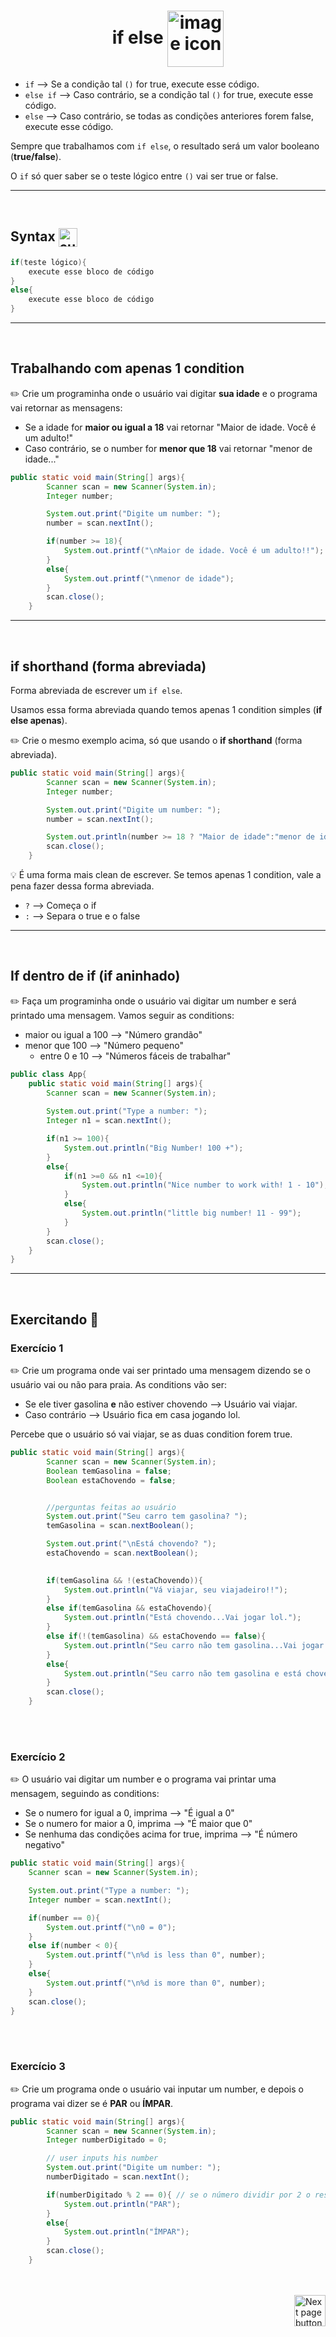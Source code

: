 <h1 align="center">
    if else
    <img src="https://cdn-icons-png.flaticon.com/512/4394/4394632.png" alt="image icon" width="90px" align="center">
</h1>
  

- `if` --> Se a condição tal `()` for true, execute esse código.
- `else if` --> Caso contrário, se a condição tal `()` for true, execute esse código.
- `else`    --> Caso contrário, se todas as condições anteriores forem false, execute esse código.
     

Sempre que trabalhamos com `if else`, o resultado será um valor booleano (**true/false**).

O `if` só quer saber se o teste lógico entre `()` vai ser true or false.


<hr>
<br>


## Syntax <img src="https://cdn-icons-png.flaticon.com/512/1442/1442581.png" alt="curly braces icon" width="30px" align="center">

```java
if(teste lógico){
    execute esse bloco de código
}
else{
    execute esse bloco de código
}
```

<hr>
<br>

## Trabalhando com apenas 1 condition
✏️ Crie um programinha onde o usuário vai digitar **sua idade** e o programa vai retornar as mensagens:
- Se a idade for **maior ou igual a 18** vai retornar "Maior de idade. Você é um adulto!"
- Caso contrário, se o number for **menor que 18** vai retornar "menor de idade..."

```java
public static void main(String[] args){
        Scanner scan = new Scanner(System.in);
        Integer number;

        System.out.print("Digite um number: ");
        number = scan.nextInt();

        if(number >= 18){
            System.out.printf("\nMaior de idade. Você é um adulto!!");
        }
        else{
            System.out.printf("\nmenor de idade");
        }
        scan.close();
    }
```

<hr>
<br>

## if shorthand (forma abreviada)
Forma abreviada de escrever um `if else`.

Usamos essa forma abreviada quando temos apenas 1 condition simples (**if else apenas**).



:pencil2: Crie o mesmo exemplo acima, só que usando o **if shorthand** (forma abreviada).

```java
public static void main(String[] args){
        Scanner scan = new Scanner(System.in);
        Integer number;

        System.out.print("Digite um number: ");
        number = scan.nextInt();

        System.out.println(number >= 18 ? "Maior de idade":"menor de idade");
        scan.close();
    }
```
:bulb: É uma forma mais clean de escrever. Se temos apenas 1 condition, vale a pena fazer dessa forma abreviada.


- `?` --> Começa o if
- `:` --> Separa o true e o false

<hr>
<br>


## If dentro de if (if aninhado)
✏️ Faça um programinha onde o usuário vai digitar um number e será printado uma mensagem. Vamos seguir as conditions:

- maior ou igual a 100 --> "Número grandão"
- menor que 100 --> "Número pequeno"
  - entre 0 e 10 --> "Números fáceis de trabalhar"

```java
public class App{
    public static void main(String[] args){
        Scanner scan = new Scanner(System.in);
        
        System.out.print("Type a number: ");
        Integer n1 = scan.nextInt();

        if(n1 >= 100){
            System.out.println("Big Number! 100 +");
        }
        else{
            if(n1 >=0 && n1 <=10){
                System.out.println("Nice number to work with! 1 - 10");
            }
            else{
                System.out.println("little big number! 11 - 99");
            }
        }
        scan.close();
    }
}
```

<hr>
<br>

## Exercitando 📝
### Exercício 1

✏️ Crie um programa onde vai ser printado uma mensagem dizendo se o usuário vai ou não para praia. As conditions vão ser:

- Se ele tiver gasolina **e** não estiver chovendo --> Usuário vai viajar.
- Caso contrário --> Usuário fica em casa jogando lol.

Percebe que o usuário só vai viajar, se as duas condition forem true.

```java
public static void main(String[] args){
        Scanner scan = new Scanner(System.in);
        Boolean temGasolina = false;
        Boolean estaChovendo = false;


        //perguntas feitas ao usuário
        System.out.print("Seu carro tem gasolina? ");
        temGasolina = scan.nextBoolean();

        System.out.print("\nEstá chovendo? ");
        estaChovendo = scan.nextBoolean();

        
        if(temGasolina && !(estaChovendo)){
            System.out.println("Vá viajar, seu viajadeiro!!");
        }
        else if(temGasolina && estaChovendo){
            System.out.println("Está chovendo...Vai jogar lol.");
        }
        else if(!(temGasolina) && estaChovendo == false){
            System.out.println("Seu carro não tem gasolina...Vai jogar lol.");
        }
        else{
            System.out.println("Seu carro não tem gasolina e está chovendo...Fique jogando lol.");
        }
        scan.close();
    }
```

<br>
<br>

### Exercício 2
✏️ O usuário vai digitar um number e o programa vai printar uma mensagem, seguindo as conditions:


- Se o numero for igual a 0, imprima  --> "É igual a 0"
- Se o numero for maior a 0, imprima  --> "É maior que 0"
- Se nenhuma das condições acima for true, imprima --> "É número negativo"

```java
public static void main(String[] args){
    Scanner scan = new Scanner(System.in);

    System.out.print("Type a number: ");
    Integer number = scan.nextInt();

    if(number == 0){
        System.out.printf("\n0 = 0");
    }
    else if(number < 0){
        System.out.printf("\n%d is less than 0", number);
    }
    else{
        System.out.printf("\n%d is more than 0", number);
    }
    scan.close();
}
```


<br>
<br>


### Exercício 3

✏️ Crie um programa onde o usuário vai inputar um number, e depois o programa vai dizer se é **PAR** ou **ÍMPAR**.

```java
public static void main(String[] args){
        Scanner scan = new Scanner(System.in);
        Integer numberDigitado = 0;

        // user inputs his number
        System.out.print("Digite um number: ");
        numberDigitado = scan.nextInt();

        if(numberDigitado % 2 == 0){ // se o número dividir por 2 o resto dessa divisão for 0, faça isso...
            System.out.println("PAR");
        }
        else{
            System.out.println("ÍMPAR");
        }
        scan.close();
    }
```

<br>
<br>

<!-- Next Page Button -->
<a href="https://github.com/lGabrielDev/02.java/blob/main/Estudo/7.switch_case_condicao/index.md">
    <img src="https://cdn-icons-png.flaticon.com/512/8175/8175884.png" alt="Next page button" width="50px" align="right">
</a>